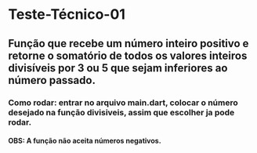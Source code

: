 # Teste-Técnico-01
## Função que recebe um número inteiro positivo e retorne o somatório de todos os valores inteiros divisíveis por 3 ou 5 que sejam inferiores ao número passado. 

### Como rodar: entrar no arquivo main.dart, colocar o número desejado na função divisiveis, assim que escolher ja pode rodar.

#### OBS: A função não aceita números negativos.
